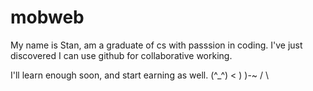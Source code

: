 # mobweb

My name is Stan, am a graduate of cs with passsion in coding. I've just discovered I can use github for collaborative working.

I'll learn enough soon, and start earning as well. (^_^)
                                                  < ) )-~
                                                    / \
